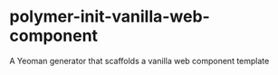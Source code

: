 # polymer-init-vanilla-web-component
A Yeoman generator that scaffolds a vanilla web component template
